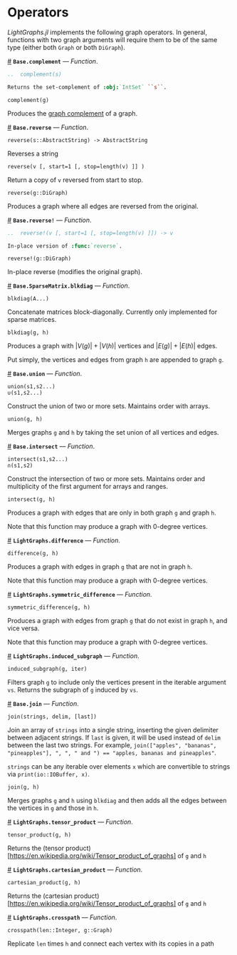 
<a id='Operators-1'></a>

# Operators


*LightGraphs.jl* implements the following graph operators. In general, functions with two graph arguments will require them to be of the same type (either both `Graph` or both `DiGraph`).

<a id='Base.complement' href='#Base.complement'>#</a>
**`Base.complement`** &mdash; *Function*.



```rst
..  complement(s)

Returns the set-complement of :obj:`IntSet` ``s``.
```

```
complement(g)
```

Produces the [graph complement](https://en.wikipedia.org/wiki/Complement_graph) of a graph.

<a id='Base.reverse' href='#Base.reverse'>#</a>
**`Base.reverse`** &mdash; *Function*.



```
reverse(s::AbstractString) -> AbstractString
```

Reverses a string

```
reverse(v [, start=1 [, stop=length(v) ]] )
```

Return a copy of `v` reversed from start to stop.

```
reverse(g::DiGraph)
```

Produces a graph where all edges are reversed from the original.

<a id='Base.reverse!' href='#Base.reverse!'>#</a>
**`Base.reverse!`** &mdash; *Function*.



```rst
..  reverse!(v [, start=1 [, stop=length(v) ]]) -> v

In-place version of :func:`reverse`.
```

```
reverse!(g::DiGraph)
```

In-place reverse (modifies the original graph).

<a id='Base.SparseMatrix.blkdiag' href='#Base.SparseMatrix.blkdiag'>#</a>
**`Base.SparseMatrix.blkdiag`** &mdash; *Function*.



```
blkdiag(A...)
```

Concatenate matrices block-diagonally. Currently only implemented for sparse matrices.

```
blkdiag(g, h)
```

Produces a graph with $|V(g)| + |V(h)|$ vertices and $|E(g)| + |E(h)|$ edges.

Put simply, the vertices and edges from graph `h` are appended to graph `g`.

<a id='Base.union' href='#Base.union'>#</a>
**`Base.union`** &mdash; *Function*.



```
union(s1,s2...)
∪(s1,s2...)
```

Construct the union of two or more sets. Maintains order with arrays.

```
union(g, h)
```

Merges graphs `g` and `h` by taking the set union of all vertices and edges.

<a id='Base.intersect' href='#Base.intersect'>#</a>
**`Base.intersect`** &mdash; *Function*.



```
intersect(s1,s2...)
∩(s1,s2)
```

Construct the intersection of two or more sets. Maintains order and multiplicity of the first argument for arrays and ranges.

```
intersect(g, h)
```

Produces a graph with edges that are only in both graph `g` and graph `h`.

Note that this function may produce a graph with 0-degree vertices.

<a id='LightGraphs.difference' href='#LightGraphs.difference'>#</a>
**`LightGraphs.difference`** &mdash; *Function*.



```
difference(g, h)
```

Produces a graph with edges in graph `g` that are not in graph `h`.

Note that this function may produce a graph with 0-degree vertices.

<a id='LightGraphs.symmetric_difference' href='#LightGraphs.symmetric_difference'>#</a>
**`LightGraphs.symmetric_difference`** &mdash; *Function*.



```
symmetric_difference(g, h)
```

Produces a graph with edges from graph `g` that do not exist in graph `h`, and vice versa.

Note that this function may produce a graph with 0-degree vertices.

<a id='LightGraphs.induced_subgraph' href='#LightGraphs.induced_subgraph'>#</a>
**`LightGraphs.induced_subgraph`** &mdash; *Function*.



```
induced_subgraph(g, iter)
```

Filters graph `g` to include only the vertices present in the iterable argument `vs`. Returns the subgraph of `g` induced by `vs`.

<a id='Base.join' href='#Base.join'>#</a>
**`Base.join`** &mdash; *Function*.



```
join(strings, delim, [last])
```

Join an array of `strings` into a single string, inserting the given delimiter between adjacent strings. If `last` is given, it will be used instead of `delim` between the last two strings. For example, `join(["apples", "bananas", "pineapples"], ", ", " and ") == "apples, bananas and pineapples"`.

`strings` can be any iterable over elements `x` which are convertible to strings via `print(io::IOBuffer, x)`.

```
join(g, h)
```

Merges graphs `g` and `h` using `blkdiag` and then adds all the edges between  the vertices in `g` and those in `h`.

<a id='LightGraphs.tensor_product' href='#LightGraphs.tensor_product'>#</a>
**`LightGraphs.tensor_product`** &mdash; *Function*.



```
tensor_product(g, h)
```

Returns the (tensor product)[https://en.wikipedia.org/wiki/Tensor_product_of_graphs] of `g` and `h`

<a id='LightGraphs.cartesian_product' href='#LightGraphs.cartesian_product'>#</a>
**`LightGraphs.cartesian_product`** &mdash; *Function*.



```
cartesian_product(g, h)
```

Returns the (cartesian product)[https://en.wikipedia.org/wiki/Tensor_product_of_graphs] of `g` and `h`

<a id='LightGraphs.crosspath' href='#LightGraphs.crosspath'>#</a>
**`LightGraphs.crosspath`** &mdash; *Function*.



```
crosspath(len::Integer, g::Graph)
```

Replicate `len` times `h` and connect each vertex with its copies in a path

